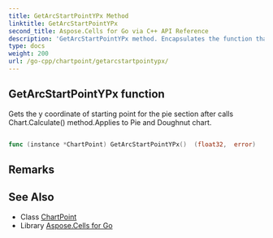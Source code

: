 ```yaml
---
title: GetArcStartPointYPx Method 
linktitle: GetArcStartPointYPx
second_title: Aspose.Cells for Go via C++ API Reference
description: 'GetArcStartPointYPx method. Encapsulates the function that represents getarcstartpointypx in Go.'
type: docs
weight: 200
url: /go-cpp/chartpoint/getarcstartpointypx/
---
```


## GetArcStartPointYPx function

Gets the y coordinate of starting point for the pie section after calls Chart.Calculate() method.Applies to Pie and Doughnut  chart.

```go

func (instance *ChartPoint) GetArcStartPointYPx()  (float32,  error) 

```

## Remarks


## See Also

* Class [ChartPoint](../)
* Library [Aspose.Cells for Go](../../)
